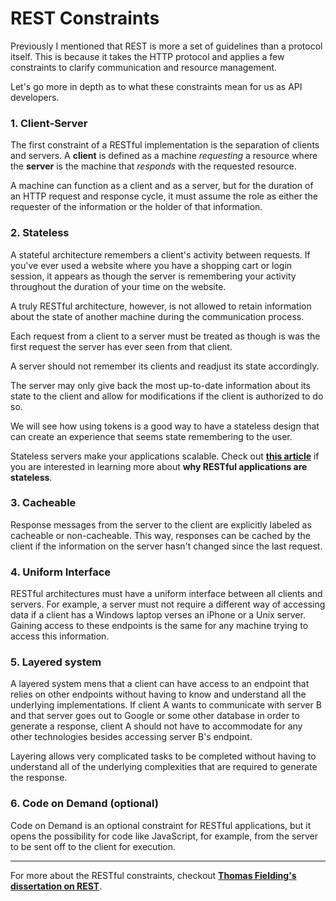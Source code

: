 # REST Constraints

Previously I mentioned that REST is more a set of guidelines than a protocol itself. This is because it takes the HTTP protocol and applies a few constraints to clarify communication and resource management.

Let's go more in depth as to what these constraints mean for us as API developers.

### 1. Client-Server
The first constraint of a RESTful implementation is the separation of clients and servers. A **client** is defined as a machine *requesting* a resource where the **server** is the machine that *responds* with the requested resource.

A machine can function as a client and as a server, but for the duration of an HTTP request and response cycle, it must assume the role as either the requester of the information or the holder of that information.

### 2. Stateless
A stateful architecture remembers a client's activity between requests. If you've ever used a website where you have a shopping cart or login session, it appears as though the server is remembering your activity throughout the duration of your time on the website.

A truly RESTful architecture, however, is not allowed to retain information about the state of another machine during the communication process.

Each request from a client to a server must be treated as though is was the first request the server has ever seen from that client.

A server should not remember its clients and readjust its state accordingly.

The server may only give back the most up-to-date information about its state to the client and allow for modifications if the client is authorized to do so.

We will see how using tokens is a good way to have a stateless design that can create an experience that seems state remembering to the user.

Stateless servers make your applications scalable.  Check out **[this article](http://ruben.verborgh.org/blog/2012/08/24/rest-wheres-my-state/)** if you are interested in learning more about **why RESTful applications are stateless**.

### 3. Cacheable
Response messages from the server to the client are explicitly labeled as cacheable or non-cacheable. This way, responses can be cached by the client if the information on the server hasn't changed since the last request.

### 4. Uniform Interface
RESTful architectures must have a uniform interface between all clients and servers. For example, a server must not require a different way of accessing data if a client has a Windows laptop verses an iPhone or a Unix server. Gaining access to these endpoints is the same for any machine trying to access this information.

### 5. Layered system
A layered system mens that a client can have access to an endpoint that relies on other endpoints without having to know and understand all the underlying implementations. If client A wants to communicate with server B and that server goes out to Google or some other database in order to generate a response, client A should not have to accommodate for any other technologies besides accessing server B's endpoint.

Layering allows very complicated tasks to be completed without having to understand all of the underlying complexities that are required to generate the response.

### 6. Code on Demand (optional)
Code on Demand is an optional constraint for RESTful applications, but it opens the possibility for code like JavaScript, for example, from the server to be sent off to the client for execution.

----

For more about the RESTful constraints, checkout **[Thomas Fielding's dissertation on REST](https://www.ics.uci.edu/~fielding/pubs/dissertation/rest_arch_style.htm)**.
